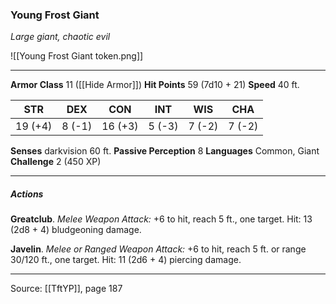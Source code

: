 ### Young Frost Giant
_Large giant, chaotic evil_

![[Young Frost Giant token.png]]


---

**Armor Class** 11 ([[Hide Armor]])
**Hit Points** 59 (7d10 + 21)
**Speed** 40 ft.

| STR     | DEX     | CON     | INT     | WIS     | CHA     |
|---------|---------|---------|---------|---------|---------|
| 19 (+4) | 8 (-1) | 16 (+3) | 5 (-3) | 7 (-2) | 7 (-2) |

**Senses** darkvision 60 ft.
**Passive Perception** 8
**Languages** Common, Giant
**Challenge** 2 (450 XP)

---

##### Actions
**Greatclub**. _Melee Weapon Attack:_ +6 to hit, reach 5 ft., one target. Hit: 13 (2d8 + 4) bludgeoning damage.

**Javelin**. _Melee or Ranged Weapon Attack:_ +6 to hit, reach 5 ft. or range 30/120 ft., one target. Hit: 11 (2d6 + 4) piercing damage.


---

Source: [[TftYP]], page 187